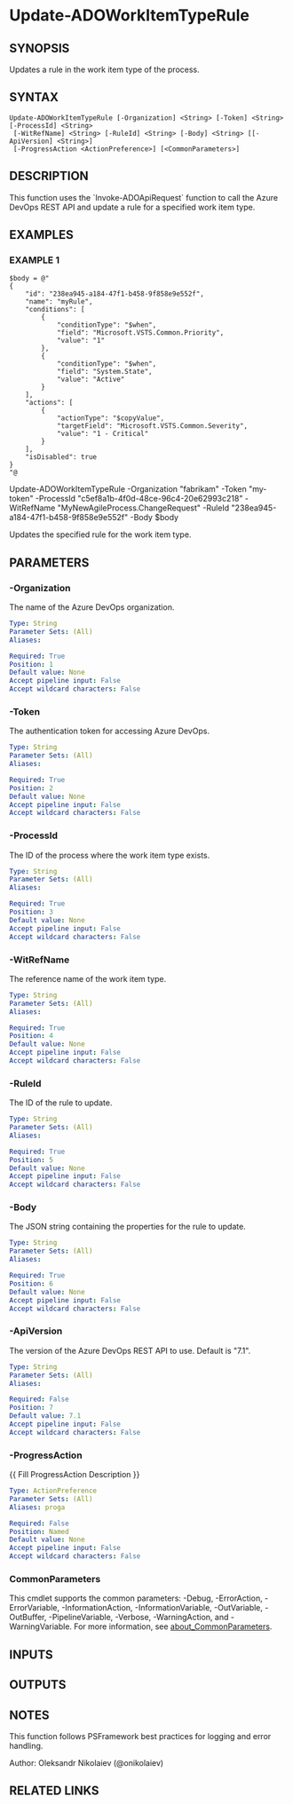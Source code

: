 ﻿---
external help file: ado.tools-help.xml
Module Name: ado.tools
online version:
schema: 2.0.0
---

# Update-ADOWorkItemTypeRule

## SYNOPSIS
Updates a rule in the work item type of the process.

## SYNTAX

```
Update-ADOWorkItemTypeRule [-Organization] <String> [-Token] <String> [-ProcessId] <String>
 [-WitRefName] <String> [-RuleId] <String> [-Body] <String> [[-ApiVersion] <String>]
 [-ProgressAction <ActionPreference>] [<CommonParameters>]
```

## DESCRIPTION
This function uses the \`Invoke-ADOApiRequest\` function to call the Azure DevOps REST API and update a rule for a specified work item type.

## EXAMPLES

### EXAMPLE 1
```
$body = @"
{
    "id": "238ea945-a184-47f1-b458-9f858e9e552f",
    "name": "myRule",
    "conditions": [
        {
            "conditionType": "$when",
            "field": "Microsoft.VSTS.Common.Priority",
            "value": "1"
        },
        {
            "conditionType": "$when",
            "field": "System.State",
            "value": "Active"
        }
    ],
    "actions": [
        {
            "actionType": "$copyValue",
            "targetField": "Microsoft.VSTS.Common.Severity",
            "value": "1 - Critical"
        }
    ],
    "isDisabled": true
}
"@
```

Update-ADOWorkItemTypeRule -Organization "fabrikam" -Token "my-token" -ProcessId "c5ef8a1b-4f0d-48ce-96c4-20e62993c218" -WitRefName "MyNewAgileProcess.ChangeRequest" -RuleId "238ea945-a184-47f1-b458-9f858e9e552f" -Body $body

Updates the specified rule for the work item type.

## PARAMETERS

### -Organization
The name of the Azure DevOps organization.

```yaml
Type: String
Parameter Sets: (All)
Aliases:

Required: True
Position: 1
Default value: None
Accept pipeline input: False
Accept wildcard characters: False
```

### -Token
The authentication token for accessing Azure DevOps.

```yaml
Type: String
Parameter Sets: (All)
Aliases:

Required: True
Position: 2
Default value: None
Accept pipeline input: False
Accept wildcard characters: False
```

### -ProcessId
The ID of the process where the work item type exists.

```yaml
Type: String
Parameter Sets: (All)
Aliases:

Required: True
Position: 3
Default value: None
Accept pipeline input: False
Accept wildcard characters: False
```

### -WitRefName
The reference name of the work item type.

```yaml
Type: String
Parameter Sets: (All)
Aliases:

Required: True
Position: 4
Default value: None
Accept pipeline input: False
Accept wildcard characters: False
```

### -RuleId
The ID of the rule to update.

```yaml
Type: String
Parameter Sets: (All)
Aliases:

Required: True
Position: 5
Default value: None
Accept pipeline input: False
Accept wildcard characters: False
```

### -Body
The JSON string containing the properties for the rule to update.

```yaml
Type: String
Parameter Sets: (All)
Aliases:

Required: True
Position: 6
Default value: None
Accept pipeline input: False
Accept wildcard characters: False
```

### -ApiVersion
The version of the Azure DevOps REST API to use.
Default is "7.1".

```yaml
Type: String
Parameter Sets: (All)
Aliases:

Required: False
Position: 7
Default value: 7.1
Accept pipeline input: False
Accept wildcard characters: False
```

### -ProgressAction
{{ Fill ProgressAction Description }}

```yaml
Type: ActionPreference
Parameter Sets: (All)
Aliases: proga

Required: False
Position: Named
Default value: None
Accept pipeline input: False
Accept wildcard characters: False
```

### CommonParameters
This cmdlet supports the common parameters: -Debug, -ErrorAction, -ErrorVariable, -InformationAction, -InformationVariable, -OutVariable, -OutBuffer, -PipelineVariable, -Verbose, -WarningAction, and -WarningVariable. For more information, see [about_CommonParameters](http://go.microsoft.com/fwlink/?LinkID=113216).

## INPUTS

## OUTPUTS

## NOTES
This function follows PSFramework best practices for logging and error handling.

Author: Oleksandr Nikolaiev (@onikolaiev)

## RELATED LINKS
